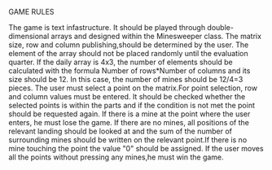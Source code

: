 GAME RULES 

The game is text infastructure.
It should be played through double-dimensional arrays and designed 
within the Minesweeper class.
The matrix size, row and column publishing,should be determined by the user.
The element of the array should not be placed randomly until the evaluation quarter.
If the daily array is 4x3, the number of elements should be calculated with the formula
Number of rows*Number of columns
and its size should be 12. In this case, the number of mines should be 12/4=3 pieces.
The user must select a point on the matrix.For point selection, row and column values must be entered.
It should be checked whether the selected points is within the parts and if the condition is not met
the point should be requested again.
If there is a mine at the point where the user enters, he must lose the game.
If there are no mines, all positions of the relevant landing should be looked at and the sum of the number
of surrounding mines should be written on the relevant point.If there is no mine touching the point 
the value "0" should be assigned.
If the user moves all the points without pressing any mines,he must win the game.
